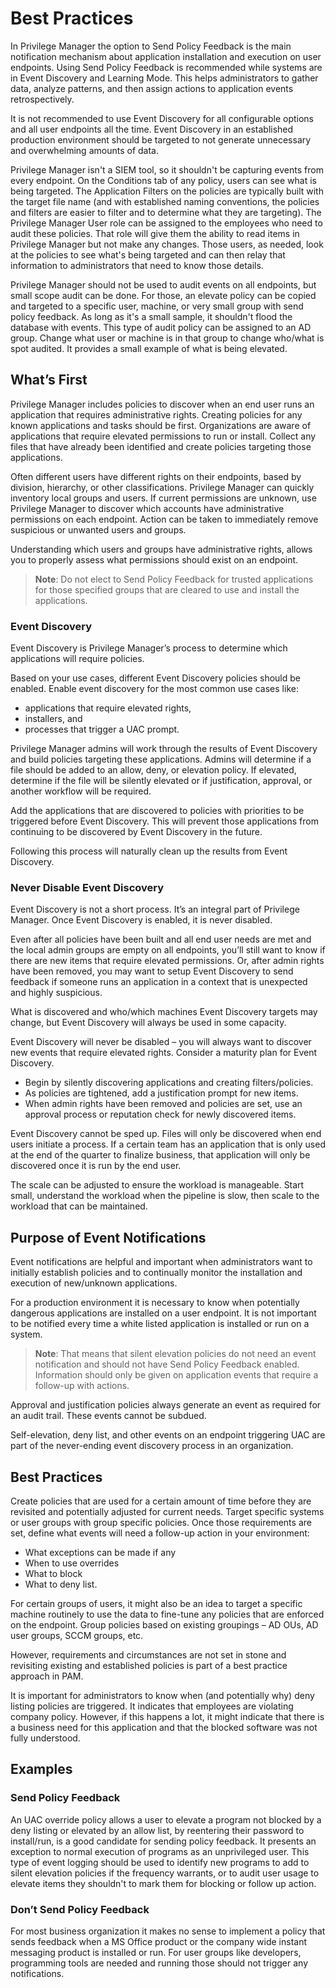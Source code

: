 [title]: # (Best Practices)
[tags]: # (event discovery, notifications)
[priority]: # (5)
# Best Practices

In Privilege Manager the option to Send Policy Feedback is the main notification mechanism about application installation and execution on user endpoints. Using Send Policy Feedback is recommended while systems are in Event Discovery and Learning Mode. This helps administrators to gather data, analyze patterns, and then assign actions to application events retrospectively.

It is not recommended to use Event Discovery for all configurable options and all user endpoints all the time. Event Discovery in an established production environment should be targeted to not generate unnecessary and overwhelming amounts of data.

Privilege Manager isn't a SIEM tool, so it shouldn't be capturing events from every endpoint. On the Conditions tab of any policy, users can see what is being targeted. The Application Filters on the policies are typically built with the target file name (and with established naming conventions, the policies and filters are easier to filter and to determine what they are targeting). The Privilege Manager User role can be assigned to the employees who need to audit these policies. That role will give them the ability to read items in Privilege Manager but not make any changes. Those users, as needed, look at the policies to see what's being targeted and can then relay that information to administrators that need to know those details.

Privilege Manager should not be used to audit events on all endpoints, but small scope audit can be done. For those, an elevate policy can be copied and targeted to a specific user, machine, or very small group with send policy feedback. As long as it's a small sample, it shouldn't flood the database with events. This type of audit policy can be assigned to an AD group. Change what user or machine is in that group to change who/what is spot audited. It provides a small example of what is being elevated.

## What’s First

Privilege Manager includes policies to discover when an end user runs an application that requires administrative rights. Creating policies for any known applications and tasks should be first. Organizations are aware of applications that require elevated permissions to run or install. Collect any files that have already been identified and create policies targeting those applications.

Often different users have different rights on their endpoints, based by division, hierarchy, or other classifications. Privilege Manager can quickly inventory local groups and users. If current permissions are unknown, use Privilege Manager to discover which accounts have administrative permissions on each endpoint. Action can be taken to immediately remove suspicious or unwanted users and groups.

Understanding which users and groups have administrative rights, allows you to properly assess what permissions should exist on an endpoint.

>**Note**:
>Do not elect to Send Policy Feedback for trusted applications for those specified groups that are cleared to use and install the applications.

### Event Discovery

Event Discovery is Privilege Manager’s process to determine which applications will require policies.

Based on your use cases, different Event Discovery policies should be enabled. Enable event discovery for the most common use cases like:

* applications that require elevated rights,
* installers, and
* processes that trigger a UAC prompt.

Privilege Manager admins will work through the results of Event Discovery and build policies targeting these applications. Admins will determine if a file should be added to an allow, deny, or elevation policy. If elevated, determine if the file will be silently elevated or if justification, approval, or another workflow will be required.

Add the applications that are discovered to policies with priorities to be triggered before Event Discovery. This will prevent those applications from continuing to be discovered by Event Discovery in the future.

Following this process will naturally clean up the results from Event Discovery.

### Never Disable Event Discovery

Event Discovery is not a short process. It’s an integral part of Privilege Manager. Once Event Discovery is enabled, it is never disabled.

Even after all policies have been built and all end user needs are met and the local admin groups are empty on all endpoints, you’ll still want to know if there are new items that require elevated permissions. Or, after admin rights have been removed, you may want to setup Event Discovery to send feedback if someone runs an application in a context that is unexpected and highly suspicious.

What is discovered and who/which machines Event Discovery targets may change, but Event Discovery will always be used in some capacity.

Event Discovery will never be disabled – you will always want to discover new events that require elevated rights. Consider a maturity plan for Event Discovery.

* Begin by silently discovering applications and creating filters/policies. 
* As policies are tightened, add a justification prompt for new items. 
* When admin rights have been removed and policies are set, use an approval process or reputation check for newly discovered items.

Event Discovery cannot be sped up. Files will only be discovered when end users initiate a process. If a certain team has an application that is only used at the end of the quarter to finalize business, that application will only be discovered once it is run by the end user.

The scale can be adjusted to ensure the workload is manageable. Start small, understand the workload when the pipeline is slow, then scale to the workload that can be maintained. 

## Purpose of Event Notifications

Event notifications are helpful and important when administrators want to initially establish policies and to continually monitor the installation and execution of new/unknown applications.

For a production environment it is necessary to know when potentially dangerous applications are installed on a user endpoint. It is not important to be notified every time a white listed application is installed or run on a system.

>**Note**:
>That means that silent elevation policies do not need an event notification and should not have Send Policy Feedback enabled. Information should only be given on application events that require a follow-up with actions.

Approval and justification policies always generate an event as required for an audit trail. These events cannot be subdued.

Self-elevation, deny list, and other events on an endpoint triggering UAC are part of the never-ending event discovery process in an organization.

## Best Practices

Create policies that are used for a certain amount of time before they are revisited and potentially adjusted for current needs. Target specific systems or user groups with group specific policies. Once those requirements are set, define what events will need a follow-up action in your environment:

* What exceptions can be made if any
* When to use overrides
* What to block
* What to deny list.

For certain groups of users, it might also be an idea to target a specific machine routinely to use the data to fine-tune any policies that are enforced on the endpoint. Group policies based on existing groupings – AD OUs, AD user groups, SCCM groups, etc.

However, requirements and circumstances are not set in stone and revisiting existing and established policies is part of a best practice approach in PAM.

It is important for administrators to know when (and potentially why) deny listing policies are triggered. It indicates that employees are violating company policy. However, if this happens a lot, it might indicate that there is a business need for this application and that the blocked software was not fully understood. 

## Examples

### Send Policy Feedback

An UAC override policy allows a user to elevate a program not blocked by a deny listing or elevated by an allow list, by reentering their password to install/run, is a good candidate for sending policy feedback. It presents an exception to normal execution of programs as an unprivileged user. This type of event logging should be used to identify new programs to add to silent elevation policies if the frequency warrants, or to audit user usage to elevate items they shouldn't to mark them for blocking or follow up action.

### Don’t Send Policy Feedback

For most business organization it makes no sense to implement a policy that sends feedback when a MS Office product or the company wide instant messaging product is installed or run. For user groups like developers, programming tools are needed and running those should not trigger any notifications.

